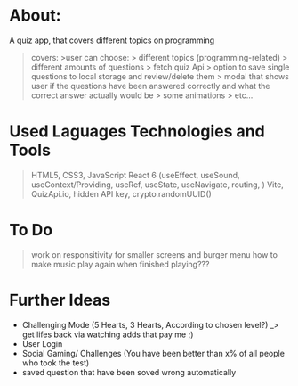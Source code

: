 # About:
A quiz app, that covers different topics on programming
>covers:
    >user can choose:
        > different topics (programming-related)
        > different amounts of questions
    > fetch quiz Api
    > option to save single questions to local storage and review/delete them
    > modal that shows user if the questions have been answered correctly and what the correct answer actually would be
    > some animations
    > etc...
   
# Used Laguages Technologies and Tools
> HTML5, CSS3, JavaScript
> React 6 
    (useEffect, useSound, useContext/Providing, useRef, useState, useNavigate, routing, )
> Vite, QuizApi.io, hidden API key, crypto.randomUUID()


# To Do
> work on responsitivity for smaller screens and burger menu
> how to make music play again when finished playing???


# Further Ideas
- Challenging Mode (5 Hearts, 3 Hearts, According to chosen level?) _> get lifes back via watching adds that pay me ;)
- User Login
- Social Gaming/ Challenges (You have been better than x% of all people who took the test)
- saved question that have been soved wrong automatically

